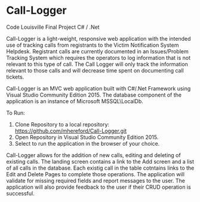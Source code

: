 # Call-Logger
Code Louisville Final Project
C# / .Net


Call-Logger is a light-weight, responsive web application with the intended use of tracking calls from registrants to the Victim Notification System Helpdesk.  Registrant calls are currently documented in an Issues/Problem Tracking System which requires the operators to log information that is not relevant to this type of call.  The Call Logger will only track the information relevant to those calls and will decrease time spent on documenting call tickets.

Call-Logger is an MVC web application built with C#/.Net Framework using Visual Studio Community Edition 2015.  The database component of the application is an instance of Microsoft MSSQL\LocalDb.

To Run:
  1. Clone Repository to a local repository:
        https://github.com/mhereford/Call-Logger.git
  2. Open Repository in Visual Studio Community Edition 2015.
  3. Select to run the application in the browser of your choice.

Call-Logger allows for the addition of new calls, editing and deleting of existing calls.  The landing screen contains a link to the Add screen and a list of all calls in the database.  Each existig call in the table cotntains links to the Edit and Delete Pages to complete those operations.  The application will validate for missing required fields and report messages to the user.  The application will also provide feedback to the user if their CRUD operation is successful.
